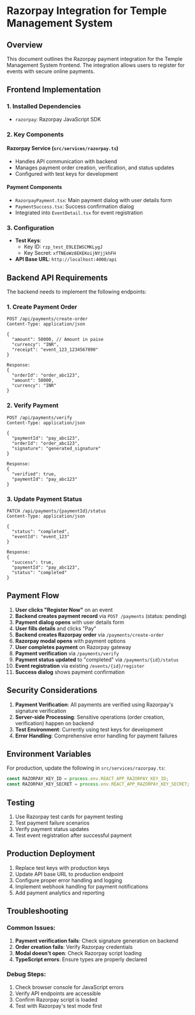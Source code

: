 # Razorpay Integration for Temple Management System

## Overview
This document outlines the Razorpay payment integration for the Temple Management System frontend. The integration allows users to register for events with secure online payments.

## Frontend Implementation

### 1. Installed Dependencies
- `razorpay`: Razorpay JavaScript SDK

### 2. Key Components

#### Razorpay Service (`src/services/razorpay.ts`)
- Handles API communication with backend
- Manages payment order creation, verification, and status updates
- Configured with test keys for development

#### Payment Components
- `RazorpayPayment.tsx`: Main payment dialog with user details form
- `PaymentSuccess.tsx`: Success confirmation dialog
- Integrated into `EventDetail.tsx` for event registration

### 3. Configuration
- **Test Keys**: 
  - Key ID: `rzp_test_E9LEIWSCMKLygJ`
  - Key Secret: `xfTNEoWz8EKEKoijNYjjkhFH`
- **API Base URL**: `http://localhost:4000/api`

## Backend API Requirements

The backend needs to implement the following endpoints:

### 1. Create Payment Order
```
POST /api/payments/create-order
Content-Type: application/json

{
  "amount": 50000, // Amount in paise
  "currency": "INR",
  "receipt": "event_123_1234567890"
}

Response:
{
  "orderId": "order_abc123",
  "amount": 50000,
  "currency": "INR"
}
```

### 2. Verify Payment
```
POST /api/payments/verify
Content-Type: application/json

{
  "paymentId": "pay_abc123",
  "orderId": "order_abc123",
  "signature": "generated_signature"
}

Response:
{
  "verified": true,
  "paymentId": "pay_abc123"
}
```

### 3. Update Payment Status
```
PATCH /api/payments/{paymentId}/status
Content-Type: application/json

{
  "status": "completed",
  "eventId": "event_123"
}

Response:
{
  "success": true,
  "paymentId": "pay_abc123",
  "status": "completed"
}
```

## Payment Flow

1. **User clicks "Register Now"** on an event
2. **Backend creates payment record** via `POST /payments` (status: pending)
3. **Payment dialog opens** with user details form
4. **User fills details** and clicks "Pay"
5. **Backend creates Razorpay order** via `/payments/create-order`
6. **Razorpay modal opens** with payment options
7. **User completes payment** on Razorpay gateway
8. **Payment verification** via `/payments/verify`
9. **Payment status updated** to "completed" via `/payments/{id}/status`
10. **Event registration** via existing `/events/{id}/register`
11. **Success dialog** shows payment confirmation

## Security Considerations

1. **Payment Verification**: All payments are verified using Razorpay's signature verification
2. **Server-side Processing**: Sensitive operations (order creation, verification) happen on backend
3. **Test Environment**: Currently using test keys for development
4. **Error Handling**: Comprehensive error handling for payment failures

## Environment Variables

For production, update the following in `src/services/razorpay.ts`:

```typescript
const RAZORPAY_KEY_ID = process.env.REACT_APP_RAZORPAY_KEY_ID;
const RAZORPAY_KEY_SECRET = process.env.REACT_APP_RAZORPAY_KEY_SECRET;
```

## Testing

1. Use Razorpay test cards for payment testing
2. Test payment failure scenarios
3. Verify payment status updates
4. Test event registration after successful payment

## Production Deployment

1. Replace test keys with production keys
2. Update API base URL to production endpoint
3. Configure proper error handling and logging
4. Implement webhook handling for payment notifications
5. Add payment analytics and reporting

## Troubleshooting

### Common Issues:
1. **Payment verification fails**: Check signature generation on backend
2. **Order creation fails**: Verify Razorpay credentials
3. **Modal doesn't open**: Check Razorpay script loading
4. **TypeScript errors**: Ensure types are properly declared

### Debug Steps:
1. Check browser console for JavaScript errors
2. Verify API endpoints are accessible
3. Confirm Razorpay script is loaded
4. Test with Razorpay's test mode first 